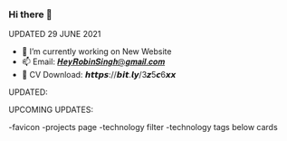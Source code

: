 ### Hi there 👋

<!--
**heyrobin/heyrobin** is a ✨ _special_ ✨ repository because its `README.md` (this file) appears on your GitHub profile.

Here are some ideas to get you started:

- 🔭 I’m currently working on ...
- 🌱 I’m currently learning ...
- 👯 I’m looking to collaborate on ...
- 🤔 I’m looking for help with ...
- 💬 Ask me about ...
- 📫 How to reach me: ...
- 😄 Pronouns: ...
- ⚡ Fun fact: ...
-->

UPDATED 29 JUNE 2021

- 🔭 I’m currently working on New Website
- 📫 Email: 𝑯𝒆𝒚𝑹𝒐𝒃𝒊𝒏𝑺𝒊𝒏𝒈𝒉@𝒈𝒎𝒂𝒊𝒍.𝒄𝒐𝒎
- 💬 CV Download: 𝙝𝙩𝙩𝙥𝙨://𝙗𝙞𝙩.𝙡𝙮/3𝙯5𝙘6𝙭𝙭


UPDATED:

UPCOMING UPDATES:

-favicon
-projects page
-technology filter
-technology tags below cards


